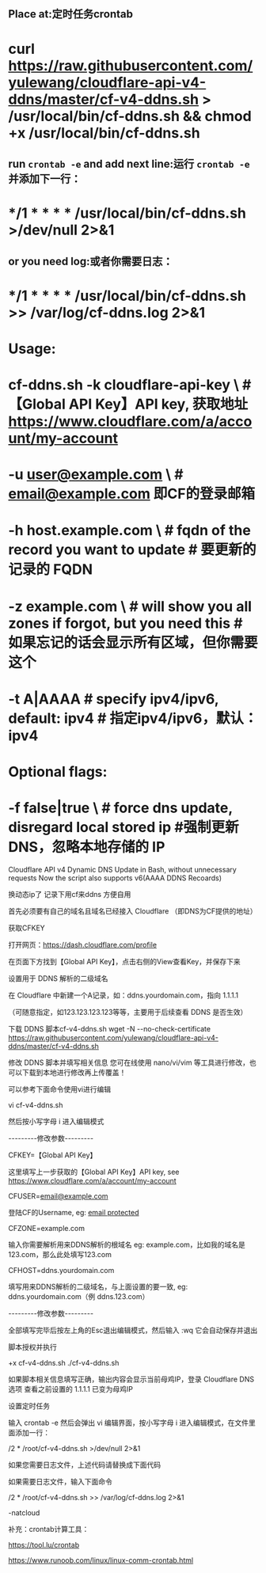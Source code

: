 ## Place at:定时任务crontab
# curl https://raw.githubusercontent.com/yulewang/cloudflare-api-v4-ddns/master/cf-v4-ddns.sh > /usr/local/bin/cf-ddns.sh && chmod +x /usr/local/bin/cf-ddns.sh
## run `crontab -e` and add next line:运行 `crontab -e` 并添加下一行：
# */1 * * * * /usr/local/bin/cf-ddns.sh >/dev/null 2>&1
## or you need log:或者你需要日志：
# */1 * * * * /usr/local/bin/cf-ddns.sh >> /var/log/cf-ddns.log 2>&1


# Usage:
# cf-ddns.sh -k cloudflare-api-key \   # 【Global API Key】API key, 获取地址 https://www.cloudflare.com/a/account/my-account
#            -u user@example.com \     # email@example.com 即CF的登录邮箱
#            -h host.example.com \     # fqdn of the record you want to update  # 要更新的记录的 FQDN
#            -z example.com \          # will show you all zones if forgot, but you need this # 如果忘记的话会显示所有区域，但你需要这个
#            -t A|AAAA                 # specify ipv4/ipv6, default: ipv4 # 指定ipv4/ipv6，默认：ipv4

# Optional flags:
#            -f false|true \           # force dns update, disregard local stored ip #强制更新 DNS，忽略本地存储的 IP


Cloudflare API v4 Dynamic DNS Update in Bash, without unnecessary requests
Now the script also supports v6(AAAA DDNS Recoards)


换动态ip了 记录下用cf来ddns 方便自用



首先必须要有自己的域名且域名已经接入 Cloudflare （即DNS为CF提供的地址）



获取CFKEY

打开网页：https://dash.cloudflare.com/profile

在页面下方找到【Global API Key】，点击右侧的View查看Key，并保存下来

设置用于 DDNS 解析的二级域名

在 Cloudflare 中新建一个A记录，如：ddns.yourdomain.com，指向 1.1.1.1

（可随意指定，如123.123.123.123等等，主要用于后续查看 DDNS 是否生效）



下载 DDNS 脚本cf-v4-ddns.sh
wget -N --no-check-certificate https://raw.githubusercontent.com/yulewang/cloudflare-api-v4-ddns/master/cf-v4-ddns.sh


修改 DDNS 脚本并填写相关信息
您可在线使用 nano/vi/vim 等工具进行修改，也可以下载到本地进行修改再上传覆盖！

可以参考下面命令使用vi进行编辑

vi cf-v4-ddns.sh

然后按小写字母 i 进入编辑模式


---------修改参数---------

CFKEY=【Global API Key】

这里填写上一步获取的【Global API Key】API key, see https://www.cloudflare.com/a/account/my-account



CFUSER=email@example.com

登陆CF的Username, eg: [email protected](即CF的登录邮箱)



CFZONE=example.com

输入你需要解析用来DDNS解析的根域名 eg: example.com，比如我的域名是123.com，那么此处填写123.com



CFHOST=ddns.yourdomain.com

填写用来DDNS解析的二级域名，与上面设置的要一致, eg: ddns.yourdomain.com（例 ddns.123.com）

---------修改参数---------



全部填写完毕后按左上角的Esc退出编辑模式，然后输入 :wq 它会自动保存并退出

脚本授权并执行

+x cf-v4-ddns.sh
./cf-v4-ddns.sh


如果脚本相关信息填写正确，输出内容会显示当前母鸡IP，登录 Cloudflare DNS选项 查看之前设置的 1.1.1.1 已变为母鸡IP



设置定时任务

输入 crontab -e 然后会弹出 vi 编辑界面，按小写字母 i 进入编辑模式，在文件里面添加一行：

/2    * /root/cf-v4-ddns.sh >/dev/null 2>&1

如果您需要日志文件，上述代码请替换成下面代码

如果需要日志文件，输入下面命令

/2    * /root/cf-v4-ddns.sh >> /var/log/cf-ddns.log 2>&1

-natcloud

补充：crontab计算工具：

https://tool.lu/crontab

https://www.runoob.com/linux/linux-comm-crontab.html



